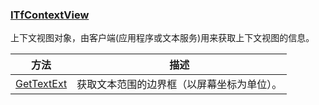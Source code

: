 ### [ITfContextView](https://learn.microsoft.com/zh-cn/windows/win32/api/msctf/nn-msctf-itfcontextview)

上下文视图对象，由客户端(应用程序或文本服务)用来获取上下文视图的信息。

方法				|描述
-|-
[GetTextExt][1]	|获取文本范围的边界框（以屏幕坐标为单位）。

[1]: https://learn.microsoft.com/zh-cn/windows/win32/api/msctf/nf-msctf-itfcontextview-gettextext